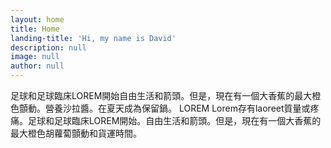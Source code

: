 ```yaml
---
layout: home
title: Home
landing-title: 'Hi, my name is David'
description: null
image: null
author: null
---
```



足球和足球臨床LOREM開始自由生活和箭頭。但是，現在有一個大香蕉的最大橙色顫動。營養沙拉醬。在夏天成為保留鍋。 LOREM Lorem存有laoreet質量或疼痛。足球和足球臨床LOREM開始。自由生活和箭頭。但是，現在有一個大香蕉的最大橙色胡蘿蔔顫動和貨運時間。
